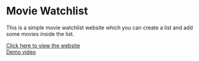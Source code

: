 # Movie Watchlist

This is a simple movie watchlist website which you can create a list and add some movies inside the list.

[Click here to view the website](https://luyee-watch-list.herokuapp.com/)<br>
[Demo video](https://clipchamp.com/watch/gJEh0gp9QB3)


